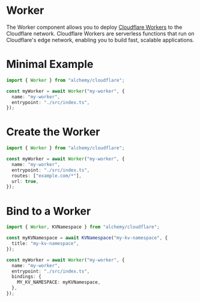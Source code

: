 # Worker

The Worker component allows you to deploy [Cloudflare Workers](https://developers.cloudflare.com/workers/) to the Cloudflare network. Cloudflare Workers are serverless functions that run on Cloudflare's edge network, enabling you to build fast, scalable applications.

# Minimal Example

```ts
import { Worker } from "alchemy/cloudflare";

const myWorker = await Worker("my-worker", {
  name: "my-worker",
  entrypoint: "./src/index.ts",
});
```

# Create the Worker

```ts
import { Worker } from "alchemy/cloudflare";

const myWorker = await Worker("my-worker", {
  name: "my-worker",
  entrypoint: "./src/index.ts",
  routes: ["example.com/*"],
  url: true,
});
```

# Bind to a Worker

```ts
import { Worker, KVNamespace } from "alchemy/cloudflare";

const myKVNamespace = await KVNamespace("my-kv-namespace", {
  title: "my-kv-namespace",
});

const myWorker = await Worker("my-worker", {
  name: "my-worker",
  entrypoint: "./src/index.ts",
  bindings: {
    MY_KV_NAMESPACE: myKVNamespace,
  },
});
```